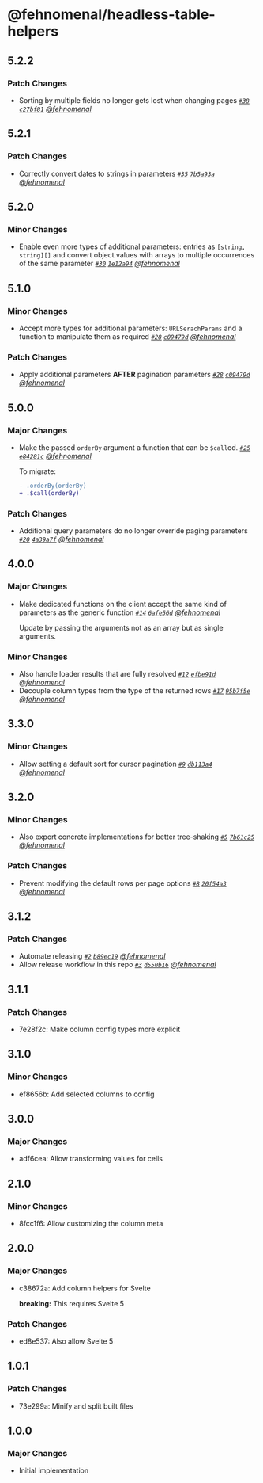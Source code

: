 # @fehnomenal/headless-table-helpers

## 5.2.2

### Patch Changes

- Sorting by multiple fields no longer gets lost when changing pages _[`#38`](https://github.com/fehnomenal/headless-table-helpers/pull/38) [`c27bf81`](https://github.com/fehnomenal/headless-table-helpers/commit/c27bf810f870cd2af827d3893fcb31690fd1d1c2) [@fehnomenal](https://github.com/fehnomenal)_

## 5.2.1

### Patch Changes

- Correctly convert dates to strings in parameters _[`#35`](https://github.com/fehnomenal/headless-table-helpers/pull/35) [`7b5a93a`](https://github.com/fehnomenal/headless-table-helpers/commit/7b5a93a61930b8413dff97ed8b5ab1816d279d9e) [@fehnomenal](https://github.com/fehnomenal)_

## 5.2.0

### Minor Changes

- Enable even more types of additional parameters: entries as `[string, string][]` and convert object values with arrays to multiple occurrences of the same parameter _[`#30`](https://github.com/fehnomenal/headless-table-helpers/pull/30) [`1e12a94`](https://github.com/fehnomenal/headless-table-helpers/commit/1e12a94170ab2a75a83caa84f55d587b0180abd6) [@fehnomenal](https://github.com/fehnomenal)_

## 5.1.0

### Minor Changes

- Accept more types for additional parameters: `URLSerachParams` and a function to manipulate them as required _[`#28`](https://github.com/fehnomenal/headless-table-helpers/pull/28) [`c09479d`](https://github.com/fehnomenal/headless-table-helpers/commit/c09479d67cf4087ad5907798b453269e2dfaa42b) [@fehnomenal](https://github.com/fehnomenal)_

### Patch Changes

- Apply additional parameters **AFTER** pagination parameters _[`#28`](https://github.com/fehnomenal/headless-table-helpers/pull/28) [`c09479d`](https://github.com/fehnomenal/headless-table-helpers/commit/c09479d67cf4087ad5907798b453269e2dfaa42b) [@fehnomenal](https://github.com/fehnomenal)_

## 5.0.0

### Major Changes

- Make the passed `orderBy` argument a function that can be `$call`ed. _[`#25`](https://github.com/fehnomenal/headless-table-helpers/pull/25) [`e84281c`](https://github.com/fehnomenal/headless-table-helpers/commit/e84281cd19a95c6febc5c010df6b979dc33f99d8) [@fehnomenal](https://github.com/fehnomenal)_

  To migrate:

  ```diff
  - .orderBy(orderBy)
  + .$call(orderBy)
  ```

### Patch Changes

- Additional query parameters do no longer override paging parameters _[`#20`](https://github.com/fehnomenal/headless-table-helpers/pull/20) [`4a39a7f`](https://github.com/fehnomenal/headless-table-helpers/commit/4a39a7f3410dba17f84964070410590a722199ab) [@fehnomenal](https://github.com/fehnomenal)_

## 4.0.0

### Major Changes

- Make dedicated functions on the client accept the same kind of parameters as the generic function _[`#14`](https://github.com/fehnomenal/headless-table-helpers/pull/14) [`6afe56d`](https://github.com/fehnomenal/headless-table-helpers/commit/6afe56d14d07293c39ec92ff94828c5009fe2d80) [@fehnomenal](https://github.com/fehnomenal)_

  Update by passing the arguments not as an array but as single arguments.

### Minor Changes

- Also handle loader results that are fully resolved _[`#12`](https://github.com/fehnomenal/headless-table-helpers/pull/12) [`efbe91d`](https://github.com/fehnomenal/headless-table-helpers/commit/efbe91d301cab280fecbf6835d536deacf9406af) [@fehnomenal](https://github.com/fehnomenal)_
- Decouple column types from the type of the returned rows _[`#17`](https://github.com/fehnomenal/headless-table-helpers/pull/17) [`95b7f5e`](https://github.com/fehnomenal/headless-table-helpers/commit/95b7f5e455109ba1be12a2bc886804e870dd74f6) [@fehnomenal](https://github.com/fehnomenal)_

## 3.3.0

### Minor Changes

- Allow setting a default sort for cursor pagination _[`#9`](https://github.com/fehnomenal/headless-table-helpers/pull/9) [`db113a4`](https://github.com/fehnomenal/headless-table-helpers/commit/db113a4c6e3f9ffd6b8dea25ac86862781f1974b) [@fehnomenal](https://github.com/fehnomenal)_

## 3.2.0

### Minor Changes

- Also export concrete implementations for better tree-shaking _[`#5`](https://github.com/fehnomenal/headless-table-helpers/pull/5) [`7b61c25`](https://github.com/fehnomenal/headless-table-helpers/commit/7b61c2522fb8eddeb130a70e88e87c7de0727598) [@fehnomenal](https://github.com/fehnomenal)_

### Patch Changes

- Prevent modifying the default rows per page options _[`#8`](https://github.com/fehnomenal/headless-table-helpers/pull/8) [`20f54a3`](https://github.com/fehnomenal/headless-table-helpers/commit/20f54a3c4512b6b810a2610cb979383b61c66466) [@fehnomenal](https://github.com/fehnomenal)_

## 3.1.2

### Patch Changes

- Automate releasing _[`#2`](https://github.com/fehnomenal/headless-table-helpers/pull/2) [`b89ec19`](https://github.com/fehnomenal/headless-table-helpers/commit/b89ec199b6ca53aaf9aa58ccf6423df46630e390) [@fehnomenal](https://github.com/fehnomenal)_
- Allow release workflow in this repo _[`#3`](https://github.com/fehnomenal/headless-table-helpers/pull/3) [`d550b16`](https://github.com/fehnomenal/headless-table-helpers/commit/d550b165d13f19e4158e4e33012cd3b1ba50e23b) [@fehnomenal](https://github.com/fehnomenal)_

## 3.1.1

### Patch Changes

- 7e28f2c: Make column config types more explicit

## 3.1.0

### Minor Changes

- ef8656b: Add selected columns to config

## 3.0.0

### Major Changes

- adf6cea: Allow transforming values for cells

## 2.1.0

### Minor Changes

- 8fcc1f6: Allow customizing the column meta

## 2.0.0

### Major Changes

- c38672a: Add column helpers for Svelte

  **breaking:** This requires Svelte 5

### Patch Changes

- ed8e537: Also allow Svelte 5

## 1.0.1

### Patch Changes

- 73e299a: Minify and split built files

## 1.0.0

### Major Changes

- Initial implementation

